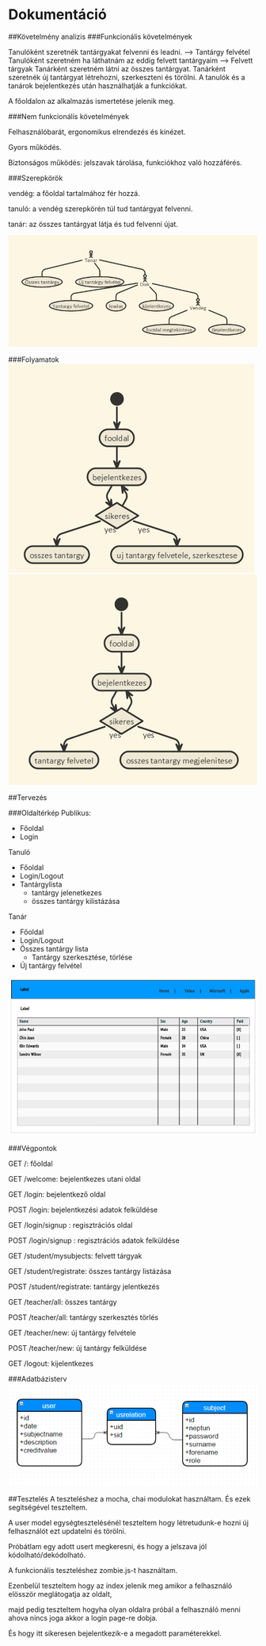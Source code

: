 # Dokumentáció

##Követelmény analizis
###Funkcionális követelmények

Tanulóként szeretnék tantárgyakat felvenni és leadni. --> Tantárgy felvétel
Tanulóként szeretném ha láthatnám az eddig felvett tantárgyaim --> Felvett tárgyak
Tanárként szeretném látni az összes tantárgyat.
Tanárként szeretnék új tantárgyat létrehozni, szerkeszteni és törölni.
A tanulók és a tanárok bejelentkezés után használhatják a funkciókat.

A főoldalon az alkalmazás ismertetése jelenik meg.

###Nem funkcionális követelmények

Felhasználóbarát, ergonomikus elrendezés és kinézet.

Gyors működés.

Biztonságos működés: jelszavak tárolása, funkciókhoz való hozzáférés.

###Szerepkörök

vendég: a főoldal tartalmához fér hozzá.

tanuló: a vendég szerepkörén túl tud tantárgyat felvenni.

tanár: az összes tantárgyat látja és tud felvenni újat.

![Kép felirata](docs/images/elsokep.PNG)

###Folyamatok
![Kép felirata](docs/images/masodikkep.PNG)
![Kép felirata](docs/images/harmadikkep.PNG)

##Tervezés

###Oldaltérkép
Publikus:

- Főoldal
- Login

Tanuló

- Főoldal
- Login/Logout
- Tantárgylista
    + tantárgy jelenetkezes
    + összes tantárgy kilistázása

Tanár

- Főoldal
- Login/Logout
- Összes tantárgy lista
    + Tantárgy szerkesztése, törlése
- Új tantárgy felvétel

![Kép felirata](docs/images/negyedikkep.PNG)

###Végpontok

GET /: főoldal

GET /welcome: bejelentkezes utani oldal

GET /login: bejelentkező oldal

POST /login: bejelentkezési adatok felküldése

GET /login/signup : regisztrációs oldal

POST /login/signup : regisztrációs adatok felküldése

GET /student/mysubjects: felvett tárgyak

GET /student/registrate: összes tantárgy listázása

POST /student/registrate: tantárgy jelentkezés

GET /teacher/all: összes tantárgy

POST /teacher/all: tantárgy szerkesztés törlés

GET /teacher/new: új tantárgy felvétele

POST /teacher/new: új tantárgy felküldése

GET /logout: kijelentkezes

###Adatbázisterv
![Kép felirata](docs/images/otodikkep.PNG)

##Tesztelés
A teszteléshez a mocha, chai modulokat használtam. És ezek segitségével teszteltem.

A user model egységtesztelésénél teszteltem hogy létretudunk-e hozni új felhasználót ezt updatelni és törölni.

Próbátlam egy adott usert megkeresni, és hogy a jelszava jól kódolható/dekódolható.

A funkcionális teszteléshez zombie.js-t használtam.

Ezenbelül teszteltem hogy az index jelenik meg amikor a felhasználó elösször meglátogatja az oldalt,

majd pedig teszteltem hogyha olyan oldalra próbál a felhasználó menni ahova nincs joga akkor a login page-re dobja.

És hogy itt sikeresen bejelentkezik-e a megadott paraméterekkel.
